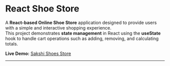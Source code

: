 #  React Shoe Store

A **React-based Online Shoe Store** application designed to provide users with a simple and interactive shopping experience.  
This project demonstrates **state management** in React using the **useState** hook to handle cart operations such as adding, removing, and calculating totals.

 **Live Demo:** [Sakshi Shoes Store](https://sakshi-shoes-store.netlify.app/)

---
